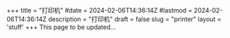 +++
title = "打印机"
#date = 2024-02-06T14:36:14Z
#lastmod = 2024-02-06T14:36:14Z
description = "打印机"
draft = false
slug = "printer"
layout = 'stuff'
+++
This page to be updated...